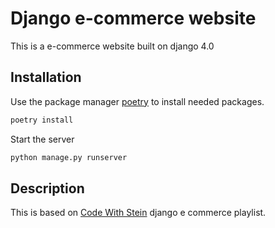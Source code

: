 # Django e-commerce website

This is a e-commerce website built on django 4.0

## Installation

Use the package manager [poetry](https://python-poetry.org/docs/master/#installing-with-the-official-installer) to install needed packages.

```bash
poetry install
```
Start the server
```bash
python manage.py runserver
```

## Description
This is based on [Code With Stein](https://www.youtube.com/watch?v=EoYFWkxXxXM&list=PLpyspNLjzwBn_Rc4Vxmucte1OiZANUtE0&index=1) django e  commerce playlist.